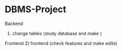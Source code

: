 # DBMS-Project

Backend
1) change tables (study database and make )

Frontend
2) frontend (check features and make edits)
